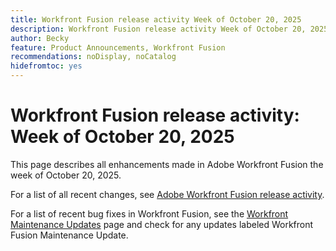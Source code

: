 ```yaml
---
title: Workfront Fusion release activity Week of October 20, 2025
description: Workfront Fusion release activity Week of October 20, 2025
author: Becky
feature: Product Announcements, Workfront Fusion
recommendations: noDisplay, noCatalog
hidefromtoc: yes
---
```

# Workfront Fusion release activity: Week of October 20, 2025

This page describes all enhancements made in Adobe Workfront Fusion the week of October 20, 2025.

For a list of all recent changes, see [Adobe Workfront Fusion release activity](/help/workfront-fusion/fusion-product-releases/fusion-release-activity.md).

For a list of recent bug fixes in Workfront Fusion, see the [Workfront Maintenance Updates](https://experienceleague.adobe.com/en/docs/workfront-known-issues/releases/current-updates) page and check for any updates labeled Workfront Fusion Maintenance Update.

<!--

## Webhook response time is now 5 minutes

To help your scenarios execute successfully, we've extended the webhook response time to 5 minutes.

Previously, the timeout for webhook responses was 40 seconds.

For more information about webhooks, see the following articles:

* [Webhooks](/help/workfront-fusion/references/apps-and-modules/universal-connectors/webhooks-updated.md)
* [Configure a webhook for a web service without a connector](/help/workfront-fusion/create-scenarios/add-modules/receive-a-webhook-from-a-web-service.md)

-->

